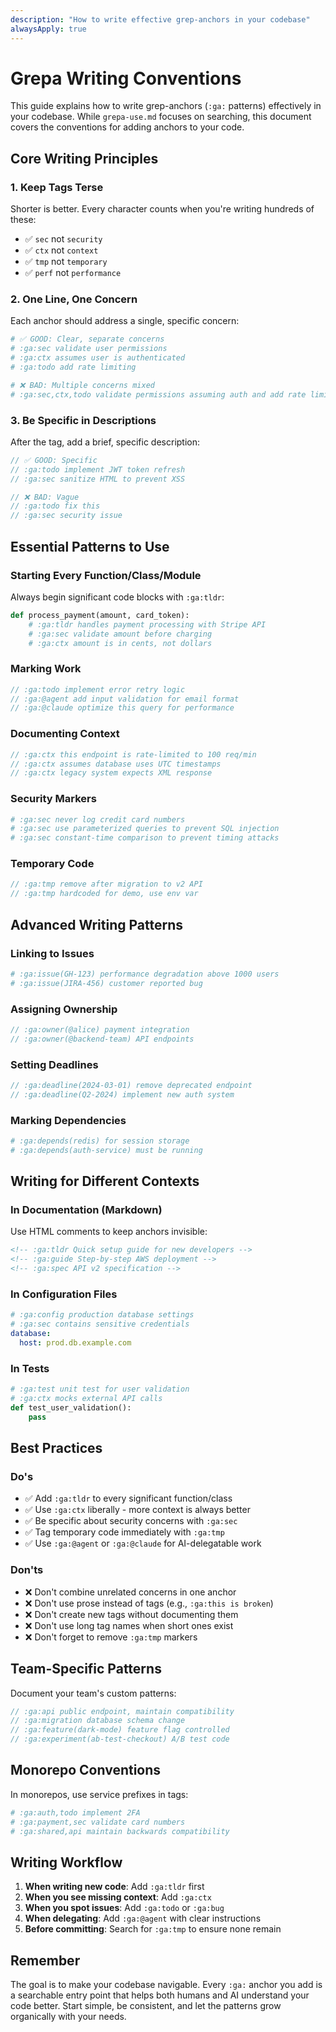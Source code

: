 ```yaml
---
description: "How to write effective grep-anchors in your codebase"
alwaysApply: true
---
```

<!-- :M: fixme, refactor uses old `:ga:` pattern, "grep anchor" vs "waymark" -->
# Grepa Writing Conventions

This guide explains how to write grep-anchors (`:ga:` patterns) effectively in your codebase. While `grepa-use.md` focuses on searching, this document covers the conventions for adding anchors to your code.

## Core Writing Principles

### 1. Keep Tags Terse
Shorter is better. Every character counts when you're writing hundreds of these:
- ✅ `sec` not `security`
- ✅ `ctx` not `context`  
- ✅ `tmp` not `temporary`
- ✅ `perf` not `performance`

### 2. One Line, One Concern
Each anchor should address a single, specific concern:
```python
# ✅ GOOD: Clear, separate concerns
# :ga:sec validate user permissions
# :ga:ctx assumes user is authenticated
# :ga:todo add rate limiting

# ❌ BAD: Multiple concerns mixed
# :ga:sec,ctx,todo validate permissions assuming auth and add rate limiting
```

### 3. Be Specific in Descriptions
After the tag, add a brief, specific description:
```javascript
// ✅ GOOD: Specific
// :ga:todo implement JWT token refresh
// :ga:sec sanitize HTML to prevent XSS

// ❌ BAD: Vague
// :ga:todo fix this
// :ga:sec security issue
```

## Essential Patterns to Use

### Starting Every Function/Class/Module
Always begin significant code blocks with `:ga:tldr`:
```python
def process_payment(amount, card_token):
    # :ga:tldr handles payment processing with Stripe API
    # :ga:sec validate amount before charging
    # :ga:ctx amount is in cents, not dollars
```

### Marking Work
```javascript
// :ga:todo implement error retry logic
// :ga:@agent add input validation for email format
// :ga:@claude optimize this query for performance
```

### Documenting Context
```go
// :ga:ctx this endpoint is rate-limited to 100 req/min
// :ga:ctx assumes database uses UTC timestamps
// :ga:ctx legacy system expects XML response
```

### Security Markers
```ruby
# :ga:sec never log credit card numbers
# :ga:sec use parameterized queries to prevent SQL injection
# :ga:sec constant-time comparison to prevent timing attacks
```

### Temporary Code
```typescript
// :ga:tmp remove after migration to v2 API
// :ga:tmp hardcoded for demo, use env var
```

## Advanced Writing Patterns

### Linking to Issues
```python
# :ga:issue(GH-123) performance degradation above 1000 users
# :ga:issue(JIRA-456) customer reported bug
```

### Assigning Ownership
```javascript
// :ga:owner(@alice) payment integration
// :ga:owner(@backend-team) API endpoints
```

### Setting Deadlines
```go
// :ga:deadline(2024-03-01) remove deprecated endpoint
// :ga:deadline(Q2-2024) implement new auth system
```

### Marking Dependencies
```ruby
# :ga:depends(redis) for session storage
# :ga:depends(auth-service) must be running
```

## Writing for Different Contexts

### In Documentation (Markdown)
Use HTML comments to keep anchors invisible:
```markdown
<!-- :ga:tldr Quick setup guide for new developers -->
<!-- :ga:guide Step-by-step AWS deployment -->
<!-- :ga:spec API v2 specification -->
```

### In Configuration Files
```yaml
# :ga:config production database settings
# :ga:sec contains sensitive credentials
database:
  host: prod.db.example.com
```

### In Tests
```python
# :ga:test unit test for user validation
# :ga:ctx mocks external API calls
def test_user_validation():
    pass
```

## Best Practices

### Do's
- ✅ Add `:ga:tldr` to every significant function/class
- ✅ Use `:ga:ctx` liberally - more context is always better
- ✅ Be specific about security concerns with `:ga:sec`
- ✅ Tag temporary code immediately with `:ga:tmp`
- ✅ Use `:ga:@agent` or `:ga:@claude` for AI-delegatable work

### Don'ts
- ❌ Don't combine unrelated concerns in one anchor
- ❌ Don't use prose instead of tags (e.g., `:ga:this is broken`)
- ❌ Don't create new tags without documenting them
- ❌ Don't use long tag names when short ones exist
- ❌ Don't forget to remove `:ga:tmp` markers

## Team-Specific Patterns

Document your team's custom patterns:
```javascript
// :ga:api public endpoint, maintain compatibility
// :ga:migration database schema change
// :ga:feature(dark-mode) feature flag controlled
// :ga:experiment(ab-test-checkout) A/B test code
```

## Monorepo Conventions

In monorepos, use service prefixes in tags:
```python
# :ga:auth,todo implement 2FA
# :ga:payment,sec validate card numbers
# :ga:shared,api maintain backwards compatibility
```

## Writing Workflow

1. **When writing new code**: Add `:ga:tldr` first
2. **When you see missing context**: Add `:ga:ctx`
3. **When you spot issues**: Add `:ga:todo` or `:ga:bug`
4. **When delegating**: Add `:ga:@agent` with clear instructions
5. **Before committing**: Search for `:ga:tmp` to ensure none remain

## Remember

The goal is to make your codebase navigable. Every `:ga:` anchor you add is a searchable entry point that helps both humans and AI understand your code better. Start simple, be consistent, and let the patterns grow organically with your needs.